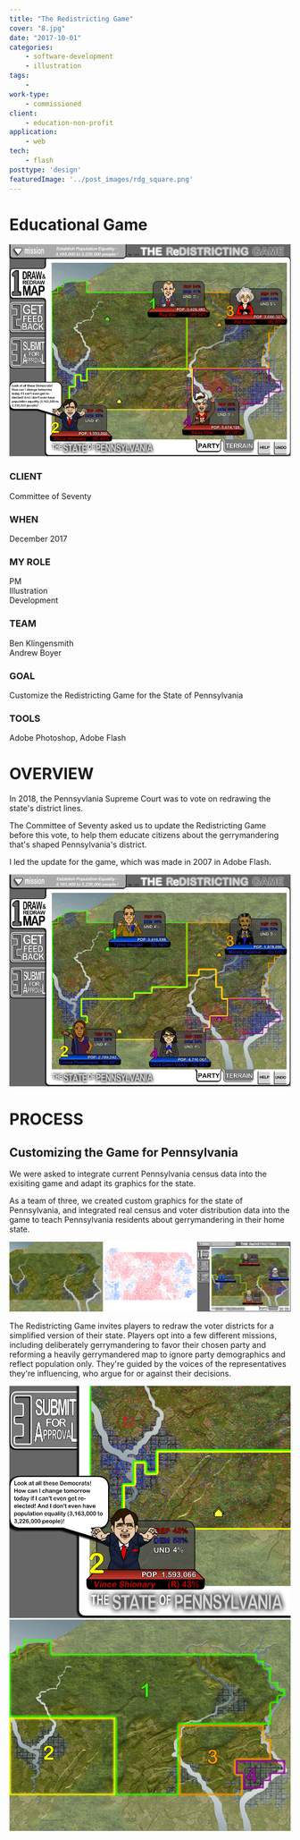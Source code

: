 ```yaml
---
title: "The Redistricting Game"
cover: "8.jpg"
date: "2017-10-01"
categories:
    - software-development
    - illustration
tags:
    -
work-type:
    - commissioned
client:
    - education-non-profit
application:
    - web
tech:
    - flash
posttype: 'design'
featuredImage: '../post_images/rdg_square.png'
---
```


# Educational Game

<cover-img>

<img src="../post_images/rdg/rdg1.png">

</cover-img>

<design-meta>

### CLIENT

Committee of Seventy

### WHEN

December 2017

### MY ROLE

PM\
Illustration\
Development

### TEAM

Ben Klingensmith\
Andrew Boyer

### GOAL

Customize the Redistricting Game for the State of Pennsylvania

### TOOLS

Adobe Photoshop, Adobe Flash

</design-meta>

<grid-container>

# OVERVIEW

In 2018, the Pennsyvlania Supreme Court was to vote on redrawing the state's district lines.

The Committee of Seventy asked us to update the Redistricting Game before this vote, to help them educate citizens about the gerrymandering that's shaped Pennsylvania's district.

I led the update for the game, which was made in 2007 in Adobe Flash.

<img src="../post_images/rdg/rdg2.png">

# PROCESS

## Customizing the Game for Pennsylvania

We were asked to integrate current Pennsylvania census data into the exisiting game and adapt its graphics for the state.

As a team of three, we created custom graphics for the state of Pennsylvania, and integrated real census and voter distribution data into the game to teach Pennsylvania residents about gerrymandering in their home state.

<img src="../post_images/rdg/rdg_process1.png">

The Redistricting Game invites players to redraw the voter districts for a simplified version of their state. Players opt into a few different missions, including deliberately gerrymandering to favor their chosen party and reforming a heavily gerrymandered map to ignore party demographics and reflect population only. They're guided by the voices of the representatives they're influencing, who argue for or against their decisions.

<img src="../post_images/rdg/rdg_detail2.png">
<img src="../post_images/rdg/rdg_detail1.png">

</grid-container>



